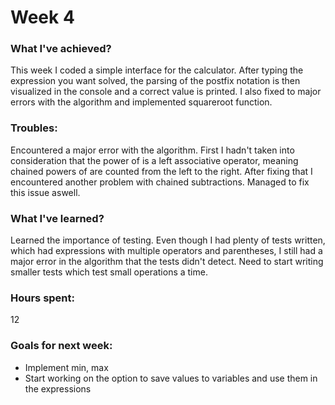# Week 4
### What I've achieved?
This week I coded a simple interface for the calculator. After typing the expression you want solved, the parsing of the postfix notation is then visualized in the console and a correct value is printed.
I also fixed to major errors with the algorithm and implemented squareroot function.

### Troubles: 
Encountered a major error with the algorithm. First I hadn't taken into consideration that the power of is a left associative operator, meaning chained powers of are counted from the left to the right.
After fixing that I encountered another problem with chained subtractions. Managed to fix this issue aswell.
### What I've learned?
Learned the importance of testing. Even though I had plenty of tests written, which had expressions with multiple operators and parentheses, I still had a major error in the algorithm that the tests didn't detect.
Need to start writing smaller tests which test small operations a time.
### Hours spent:
12
### Goals for next week:
- Implement min, max
- Start working on the option to save values to variables and use them in the expressions
